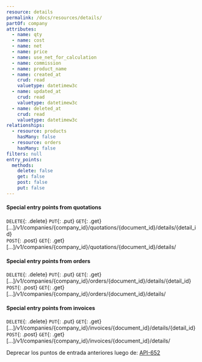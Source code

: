 ```yaml
---
resource: details
permalink: /docs/resources/details/
partOf: company
attributes:
  - name: qty
  - name: cost
  - name: net
  - name: price
  - name: use_net_for_calculation
  - name: commission
  - name: product_name
  - name: created_at
    crud: read
    valuetype: datetimew3c
  - name: updated_at
    crud: read
    valuetype: datetimew3c
  - name: deleted_at
    crud: read
    valuetype: datetimew3c
relationships:
  - resource: products
    hasMany: false
  - resource: orders
    hasMany: false
filters: null
entry_points:
  methods:
    delete: false
    get: false
    post: false
    put: false
---
```


#### Special entry points from quotations

`DELETE`{: .delete} `PUT`{: .put} `GET`{: .get} [...]/v1/companies/{company_id}/quotations/{document_id}/details/{detail_id}  
`POST`{: .post} `GET`{: .get} [...]/v1/companies/{company_id}/quotations/{document_id}/details/  
#### Special entry points from orders

`DELETE`{: .delete} `PUT`{: .put} `GET`{: .get} [...]/v1/companies/{company_id}/orders/{document_id}/details/{detail_id}  
`POST`{: .post} `GET`{: .get} [...]/v1/companies/{company_id}/orders/{document_id}/details/  
#### Special entry points from invoices

`DELETE`{: .delete} `PUT`{: .put} `GET`{: .get} [...]/v1/companies/{company_id}/invoices/{document_id}/details/{detail_id}  
`POST`{: .post} `GET`{: .get} [...]/v1/companies/{company_id}/invoices/{document_id}/details/

Deprecar los puntos de entrada anteriores luego de:
[API-652](https://reyesoft.atlassian.net/browse/API-652)